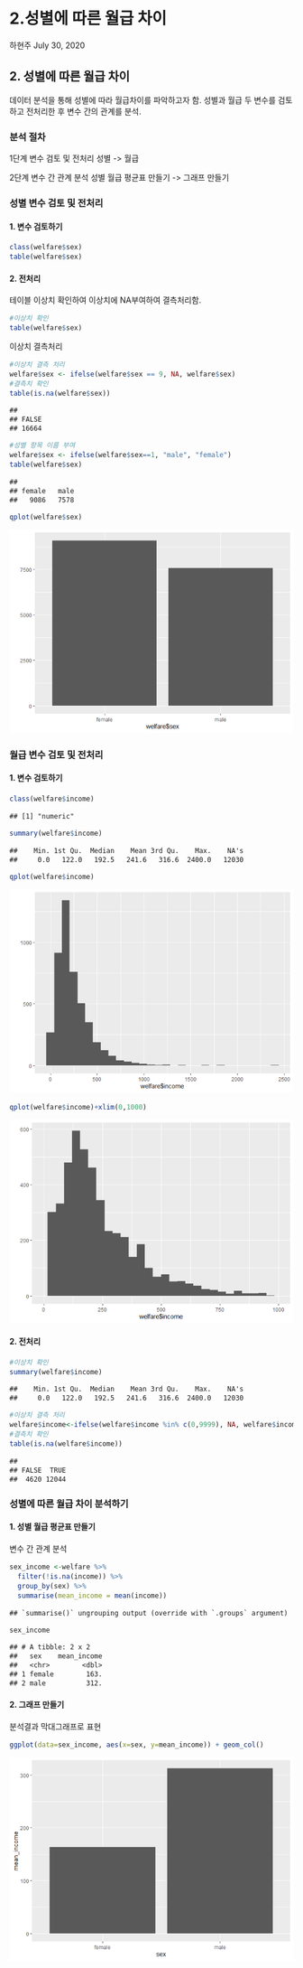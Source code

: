 2.성별에 따른 월급 차이
================
하현주
July 30, 2020

## 2\. 성별에 따른 월급 차이

데이터 분석을 통해 성별에 따라 월급차이를 파악하고자 함. 성별과 월급 두 변수를 검토하고 전처리한 후 변수 간의 관계를 분석.

### 분석 절차

1단계 변수 검토 및 전처리 성별 -\> 월급

2단계 변수 간 관계 분석 성별 월급 평균표 만들기 -\> 그래프 만들기

### 성별 변수 검토 및 전처리

#### 1\. 변수 검토하기

``` r
class(welfare$sex)
table(welfare$sex)
```

#### 2\. 전처리

테이블 이상치 확인하여 이상치에 NA부여하여 결측처리함.

``` r
#이상치 확인
table(welfare$sex)
```

이상치 결측처리

``` r
#이상치 결측 처리
welfare$sex <- ifelse(welfare$sex == 9, NA, welfare$sex)
#결측치 확인
table(is.na(welfare$sex))
```

    ## 
    ## FALSE 
    ## 16664

``` r
#성별 항목 이름 부여
welfare$sex <- ifelse(welfare$sex==1, "male", "female")
table(welfare$sex)
```

    ## 
    ## female   male 
    ##   9086   7578

``` r
qplot(welfare$sex)
```

![](welfare02-작업-_files/figure-gfm/unnamed-chunk-4-1.png)<!-- -->

### 월급 변수 검토 및 전처리

#### 1\. 변수 검토하기

``` r
class(welfare$income)
```

    ## [1] "numeric"

``` r
summary(welfare$income)
```

    ##    Min. 1st Qu.  Median    Mean 3rd Qu.    Max.    NA's 
    ##     0.0   122.0   192.5   241.6   316.6  2400.0   12030

``` r
qplot(welfare$income)
```

![](welfare02-작업-_files/figure-gfm/unnamed-chunk-5-1.png)<!-- -->

``` r
qplot(welfare$income)+xlim(0,1000)
```

![](welfare02-작업-_files/figure-gfm/unnamed-chunk-5-2.png)<!-- -->

#### 2\. 전처리

``` r
#이상치 확인
summary(welfare$income)
```

    ##    Min. 1st Qu.  Median    Mean 3rd Qu.    Max.    NA's 
    ##     0.0   122.0   192.5   241.6   316.6  2400.0   12030

``` r
#이상치 결측 처리
welfare$income<-ifelse(welfare$income %in% c(0,9999), NA, welfare$income)
#결측치 확인
table(is.na(welfare$income))
```

    ## 
    ## FALSE  TRUE 
    ##  4620 12044

### 성별에 따른 월급 차이 분석하기

#### 1\. 성별 월급 평균표 만들기

변수 간 관계 분석

``` r
sex_income <-welfare %>% 
  filter(!is.na(income)) %>% 
  group_by(sex) %>% 
  summarise(mean_income = mean(income))
```

    ## `summarise()` ungrouping output (override with `.groups` argument)

``` r
sex_income
```

    ## # A tibble: 2 x 2
    ##   sex    mean_income
    ##   <chr>        <dbl>
    ## 1 female        163.
    ## 2 male          312.

#### 2\. 그래프 만들기

분석결과 막대그래프로 표현

``` r
ggplot(data=sex_income, aes(x=sex, y=mean_income)) + geom_col()
```

![](welfare02-작업-_files/figure-gfm/unnamed-chunk-8-1.png)<!-- -->
